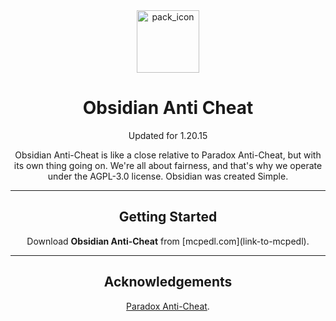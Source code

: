 <div align="center">
  <img src="https://github.com/ravriv/Obsidian-Anti-Cheat/assets/125807666/8dc70e06-74d9-4741-bc78-58e551617b7d" alt="pack_icon" width="100">
</div>

<h1 align="center">Obsidian Anti Cheat</h1>

<p align="center">Updated for 1.20.15</p>
<p align="center">
Obsidian Anti-Cheat is like a close relative to Paradox Anti-Cheat, but with its own thing going on. We're all about fairness, and that's why we operate under the AGPL-3.0 license. Obsidian was created Simple.
</p>

<hr>

<h2 align="center">Getting Started</h2>
<p align="center">
Download <strong>Obsidian Anti-Cheat</strong> from [mcpedl.com](link-to-mcpedl).
</p>

<hr>

<h2 align="center">Acknowledgements</h2>
<p align="center">
  <a href="https://github.com/Pete9xi/Paradox_AntiCheat/tree/main/src">Paradox Anti-Cheat</a>.
</p>
